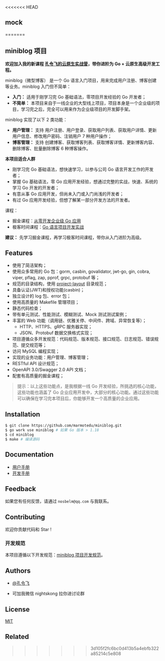 <<<<<<< HEAD
## mock
=======
## miniblog 项目

**欢迎加入我的新课程 [孔令飞的云原生实战营](https://konglingfei.com)，带你进阶为 Go + 云原生高级开发工程。**

miniblog（微型博客） 是一个 Go 语言入门项目，用来完成用户注册、博客创建等业务。miniblog 入门但不简单：

- **入门：** 适用于刚学习完 Go 基础语法，零项目开发经验的 Go 开发者；
- **不简单：** 本项目来自于一线企业的大型线上项目，项目本身是一个企业级的项目，学习完之后，完全可以用来作为企业级项目的开发脚手架。

miniblog 实现了以下 2 类功能：
- **用户管理：** 支持 用户注册、用户登录、获取用户列表、获取用户详情、更新用户信息、修改用户密码、注销用户 7 种用户操作；
- **博客管理：** 支持 创建博客、获取博客列表、获取博客详情、更新博客内容、删除博客、批量删除博客 6 种博客操作。

**本项目适合人群**

- 刚学习完 Go 基础语法，想快速学习，以参与公司 Go 语言开发工作的开发者；
- 掌握 Go 基础语法，零 Go 应用开发经验，想通过完整的实战，快速、系统的学习 Go 开发的开发者；
- 有意从事 Go 应用开发，但尚未入门或入门尚浅的开发者；
- 有过 Go 应用开发经验，但想了解某一部分开发方法的开发者。

课程：

- 掘金课程：[从零开发企业级 Go 应用](https://juejin.cn/book/7176608782871429175)
- 极客时间课程：[Go 语言项目开发实战](https://time.geekbang.org/column/intro/100079601?tab=intro)

**建议：** 先学习掘金课程，再学习极客时间课程，带你从入门进阶为高级。

## Features

- 使用了简洁架构；
- 使用众多常用的 Go 包：gorm, casbin, govalidator, jwt-go, gin, cobra, viper, pflag, zap, pprof, grpc, protobuf 等；
- 规范的目录结构，使用 [project-layout](https://github.com/golang-standards/project-layout) 目录规范；
- 具备认证(JWT)和授权功能(casbin)；
- 独立设计的 log 包、error 包；
- 使用高质量的 Makefile 管理项目；
- 静态代码检查；
- 带有单元测试、性能测试、模糊测试、Mock 测试测试案例；
- 丰富的 Web 功能（调用链、优雅关停、中间件、跨域、异常恢复等）；
  - HTTP、HTTPS、gRPC 服务器实现；
  - JSON、Protobuf 数据交换格式实现；
- 项目遵循众多开发规范：代码规范、版本规范、接口规范、日志规范、错误规范、提交规范等；
- 访问 MySQL 编程实现；
- 实现的业务功能：用户管理、博客管理；
- RESTful API 设计规范；
- OpenAPI 3.0/Swagger 2.0 API 文档；
- 配套有高质量的掘金课程；

> 提示：以上这些功能点，是我根据一线 Go 开发经验，所挑选的核心功能，这些功能也涵盖了 Go 企业应用开发中，大部分的核心功能。通过这些功能可以确保在学习完本项目后，你能够开发一个高质量的企业应用。

## Installation

```bash
$ git clone https://github.com/marmotedu/miniblog.git
$ go work use miniblog # 如果 Go 版本 > 1.18
$ cd miniblog
$ make # 编译源码
```

## Documentation

- [用户手册](./docs/guide/zh-CN/README.md)
- [开发手册](./docs/devel/zh-CN/README.md)

## Feedback

如果您有任何反馈，请通过 `nosbelm@qq.com` 与我联系。

## Contributing

欢迎你贡献代码和 Star !

### 开发规范

本项目遵循以下开发规范：[miniblog 项目开发规范](./docs/devel/zh-CN/conversions/README.md)。

## Authors

- [@孔令飞](https://www.github.com/colin404)

- 可加我微信 nightskong 拉你进讨论群

## License

[MIT](https://choosealicense.com/licenses/mit/)

## Related
>>>>>>> 3d105f2fc6bc0d413b5a4ebfb322a85214c5e808
